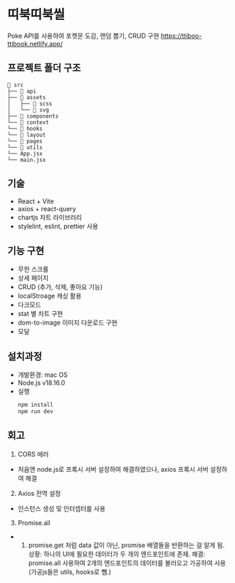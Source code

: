 # 띠북띠북씰
Poke API를 사용하여 포켓몬 도감, 랜덤 뽑기, CRUD 구현
https://ttiboo-ttibook.netlify.app/

## 프로젝트 폴더 구조 
```
📂 src
├── 📂 api
├── 📂 assets
│   ├── 📂 scss
│   └── 📂 svg
├── 📂 components
└── 📂 context
└── 📂 hooks
└── 📂 layout
└── 📂 pages
└── 📂 utils
└── App.jsx
└── main.jsx
```

## 기술
- React + Vite  
- axios + react-query
- chartjs 차트 라이브러리
- stylelint, eslint, prettier 사용

## 기능 구현
- 무한 스크롤
- 상세 페이지
- CRUD (추가, 삭제, 좋아요 기능)
- localStroage 캐싱 활용
- 다크모드
- stat 별 차트 구현
- dom-to-image 이미지 다운로드 구현
- 모달

## 설치과정
* 개발환경: mac OS
* Node.js v18.16.0
* 실행  
  ```js
  npm install
  npm run dev
  ```
  
## 회고

1. CORS 에러
* 처음엔 node.js로 프록시 서버 설정하여 해결하였으나, axios 프록시 서버 설정하여 해결

2. Axios 전역 설정
* 인스턴스 생성 및 인터셉터를 사용

3. Promise.all
* 1. promise.get 처럼 data 값이 아닌, promise 배열들을 반환하는 걸 알게 됨.
상황: 하나의 UI에 필요한 데이터가 두 개의 엔드포인트에 존재.
해결: promise.all 사용하여 2개의 엔드포인트의 데이터를 불러오고 가공하여 사용 (가공js들은 utils, hooks로 뺌.)

